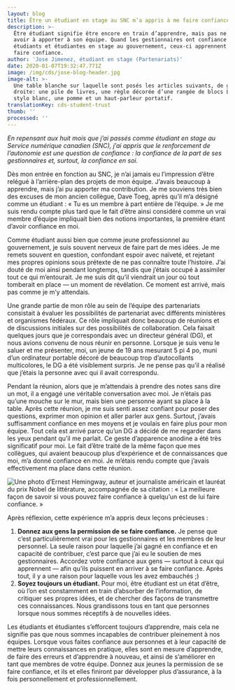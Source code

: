 ```yaml
---
layout: blog
title: Être un étudiant en stage au SNC m’a appris à me faire confiance
description: >-
  Être étudiant signifie être encore en train d’apprendre, mais pas ne rien
  avoir à apporter à son équipe. Quand les gestionnaires ont confiance en leurs
  étudiants et étudiantes en stage au gouvernement, ceux-ci apprennent à se
  faire confiance.
author: 'Jose Jimenez, étudiant en stage (Partenariats)'
date: 2020-01-07T19:32:47.771Z
image: /img/cds/jose-blog-header.jpg
image-alt: >-
  Une table blanche sur laquelle sont posés les articles suivants, de gauche à
  droite: une pile de livres, une règle décorée d’une rangée de blocs Lego, un
  stylo blanc, une pomme et un haut-parleur portatif.
translationKey: cds-student-trust
thumb: ''
processed: ''
---
```

_En repensant aux huit mois que j’ai passés comme étudiant en stage au Service numérique canadien (SNC), j’ai appris que le renforcement de l’autonomie est une question de confiance : la confiance de la part de ses gestionnaires et, surtout, la confiance en soi._

Dès mon entrée en fonction au SNC, je n’ai jamais eu l’impression d’être relégué à l’arrière-plan des projets de mon équipe. J’avais beaucoup à apprendre, mais j’ai pu apporter ma contribution. Je me souviens très bien des excuses de mon ancien collègue, Dave Toeg, après qu’il m’a désigné comme un étudiant : « Tu es un membre à part entière de l’équipe. » Je me suis rendu compte plus tard que le fait d’être ainsi considéré comme un vrai membre d’équipe impliquait bien des notions importantes, la première étant d’avoir confiance en moi. 

Comme étudiant aussi bien que comme jeune professionnel au gouvernement, je suis souvent nerveux de faire part de mes idées. Je me remets souvent en question, confondant espoir avec naïveté, et rejetant mes propres opinions sous prétexte de ne pas connaître toute l’histoire. J’ai douté de moi ainsi pendant longtemps, tandis que j’étais occupé à assimiler tout ce qui m’entourait. Je me suis dit qu’il viendrait un jour où tout tomberait en place — un moment de révélation. Ce moment est arrivé, mais pas comme je m’y attendais. 

Une grande partie de mon rôle au sein de l’équipe des partenariats consistait à évaluer les possibilités de partenariat avec différents ministères et organismes fédéraux. Ce rôle impliquait donc beaucoup de réunions et de discussions initiales sur des possibilités de collaboration. Cela faisait quelques jours que je correspondais avec un directeur général (DG), et nous avions convenu de nous réunir en personne. Lorsque je suis venu le saluer et me présenter, moi, un jeune de 19 ans mesurant 5 pi 4 po, muni d’un ordinateur portable décoré de beaucoup trop d’autocollants multicolores, le DG a été visiblement surpris. Je ne pense pas qu’il a réalisé que j’étais la personne avec qui il avait correspondu. 

Pendant la réunion, alors que je m’attendais à prendre des notes sans dire un mot, il a engagé une véritable conversation avec moi. Je n’étais pas qu’une mouche sur le mur, mais bien une personne ayant sa place à la table. Après cette réunion, je me suis senti assez confiant pour poser des questions, exprimer mon opinion et aller parler aux gens. Surtout, j’avais suffisamment confiance en mes moyens et je voulais en faire plus pour mon équipe. Tout cela est arrivé parce qu’un DG a décidé de me regarder dans les yeux pendant qu’il me parlait. Ce geste d’apparence anodine a été très significatif pour moi. Le fait d’être traité de la même façon que mes collègues, qui avaient beaucoup plus d’expérience et de connaissances que moi, m’a donné confiance en moi. Je m’étais rendu compte que j’avais effectivement ma place dans cette réunion. 

![Une photo d’Ernest Hemingway, auteur et journaliste américain et lauréat du prix Nobel de littérature, accompagnée de sa citation : « La meilleure façon de savoir si vous pouvez faire confiance à quelqu’un est de lui faire confiance. »](/img/cds/hemingway-fr.jpg)

Après réflexion, cette expérience m’a appris deux leçons précieuses :

1. **Donnez aux gens la permission de se faire confiance.** Je pense que c’est particulièrement vrai pour les gestionnaires et les membres de leur personnel. La seule raison pour laquelle j’ai gagné en confiance et en capacité de contribuer, c’est parce que j’ai eu le soutien de mes gestionnaires. Accordez votre confiance aux gens — surtout à ceux qui apprennent — afin qu’ils puissent en arriver à se faire confiance. Après tout, il y a une raison pour laquelle vous les avez embauchés ;) 
2. **Soyez toujours un étudiant.** Pour moi, être étudiant est un état d’être, où l’on est constamment en train d’absorber de l’information, de critiquer ses propres idées, et de chercher des façons de transmettre ces connaissances. Nous grandissons tous en tant que personnes lorsque nous sommes réceptifs à de nouvelles idées.

Les étudiants et étudiantes s’efforcent toujours d’apprendre, mais cela ne signifie pas que nous sommes incapables de contribuer pleinement à nos équipes. Lorsque vous faites confiance aux personnes et à leur capacité de mettre leurs connaissances en pratique, elles sont en mesure d’apprendre, de faire des erreurs et d’apprendre à nouveau, et ainsi de s’améliorer en tant que membres de votre équipe. Donnez aux jeunes la permission de se faire confiance, et ils et elles finiront par développer plus d’assurance, à la fois personnellement et professionnellement.
